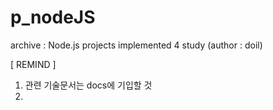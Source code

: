 # p_nodeJS
archive : Node.js projects implemented 4 study (author : doil)

[ REMIND ]
1. 관련 기술문서는 docs에 기입할 것
2. 